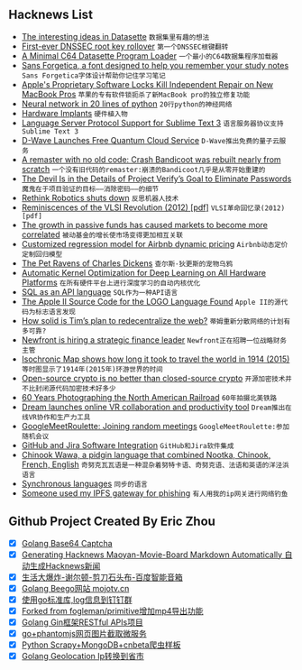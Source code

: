 ## Hacknews List


- [The interesting ideas in Datasette](https://simonwillison.net/2018/Oct/4/datasette-ideas/)  `数据集里有趣的想法`
- [First-ever DNSSEC root key rollover](https://www.redhat.com/en/blog/what-you-need-know-about-first-ever-dnssec-root-key-rollover-october-11-2018)  `第一个DNSSEC根键翻转`
- [A Minimal C64 Datasette Program Loader](https://www.pagetable.com/?p=964)  `一个最小的C64数据集程序加载器`
- [Sans Forgetica, a font designed to help you remember your study notes](http://sansforgetica.rmit/)  `Sans Forgetica字体设计帮助你记住学习笔记`
- [Apple&#39;s Proprietary Software Locks Kill Independent Repair on New MacBook Pros](https://motherboard.vice.com/en_us/article/yw9qk7/macbook-pro-software-locks-prevent-independent-repair)  `苹果的专有软件锁扼杀了新MacBook pro的独立修复功能`
- [Neural network in 20 lines of python](https://towardsdatascience.com/how-to-build-your-own-neural-network-from-scratch-in-python-68998a08e4f6)  `20行python的神经网络`
- [Hardware Implants](https://securinghardware.com/articles/hardware-implants/)  `硬件植入物`
- [Language Server Protocol Support for Sublime Text 3](https://github.com/tomv564/LSP)  `语言服务器协议支持Sublime Text 3`
- [D-Wave Launches Free Quantum Cloud Service](https://spectrum.ieee.org/tech-talk/computing/hardware/dwave-launches-free-quantum-cloud-service?href=)  `D-Wave推出免费的量子云服务`
- [A remaster with no old code: Crash Bandicoot was rebuilt nearly from scratch](https://arstechnica.com/gaming/2017/06/a-remaster-with-no-old-code-crash-bandicoot-was-rebuilt-nearly-from-scratch/)  `一个没有旧代码的remaster:崩溃的Bandicoot几乎是从零开始重建的`
- [The Devil Is in the Details of Project Verify’s Goal to Eliminate Passwords](https://www.eff.org/deeplinks/2018/10/project-verify)  `魔鬼在于项目验证的目标——消除密码——的细节`
- [Rethink Robotics shuts down](https://www.theverge.com/2018/10/4/17935820/rethink-robotics-shuts-down-baxter-sawyer-robot-cobots)  `反思机器人技术`
- [Reminiscences of the VLSI Revolution (2012) [pdf]](http://worrydream.com/refs/Conway%20-%20Reminiscences%20of%20the%20VLSI%20Revolution.pdf)  `VLSI革命回忆录(2012)[pdf]`
- [The growth in passive funds has caused markets to become more correlated](https://www.bloomberg.com/view/articles/2016-08-24/are-index-funds-communist)  `被动基金的增长使市场变得更加相互关联`
- [Customized regression model for Airbnb dynamic pricing](https://blog.acolyer.org/2018/10/03/customized-regression-model-for-airbnb-dynamic-pricing/)  `Airbnb动态定价定制回归模型`
- [The Pet Ravens of Charles Dickens](https://lithub.com/meet-the-beloved-pet-ravens-of-charles-dickens/)  `查尔斯·狄更斯的宠物乌鸦`
- [Automatic Kernel Optimization for Deep Learning on All Hardware Platforms](https://tvm.ai/2018/10/03/auto-opt-all.html)  `在所有硬件平台上进行深度学习的自动内核优化`
- [SQL as an API language](https://simonwillison.net/2018/Oct/4/datasette-ideas/#SQL_as_an_API_language)  `SQL作为一种API语言`
- [The Apple II Source Code for the LOGO Language Found](https://blog.adafruit.com/2018/10/04/the-apple-ii-source-code-for-the-logo-language-found/)  `Apple II的源代码为标志语言发现`
- [How solid is Tim’s plan to redecentralize the web?](https://medium.com/@shevski/how-solid-is-tims-plan-to-redecentralize-the-web-b163ba78e835)  `蒂姆重新分散网络的计划有多可靠?`
- [Newfront is hiring a strategic finance leader](https://angel.co/newfront-insurance/jobs/437898-strategic-finance-corp-dev)  `Newfront正在招聘一位战略财务主管`
- [Isochronic Map shows how long it took to travel the world in 1914 (2015)](https://www.telegraph.co.uk/travel/news/What-travelling-was-like-100-years-ago/)  `等时图显示了1914年(2015年)环游世界的时间`
- [Open-source crypto is no better than closed-source crypto](https://research.kudelskisecurity.com/2018/10/02/open-source-crypto-is-no-better-than-closed-source-crypto/)  `开源加密技术并不比封闭源代码加密技术好多少`
- [60 Years Photographing the North American Railroad](https://hyperallergic.com/404272/jim-shaughnessy-essential-witness-sixty-years-of-railroad-photography/)  `60年拍摄北美铁路`
- [Dream launches online VR collaboration and productivity tool](https://venturebeat.com/2018/10/04/dream-launches-online-vr-collaboration-and-productivity-tool/)  `Dream推出在线VR协作和生产力工具`
- [GoogleMeetRoulette: Joining random meetings](https://www.martinvigo.com/googlemeetroulette)  `GoogleMeetRoulette:参加随机会议`
- [GitHub and Jira Software Integration](https://blog.github.com/2018-10-04-announcing-the-new-github-and-jira-software-cloud-integration/)  `GitHub和Jira软件集成`
- [Chinook Wawa, a pidgin language that combined Nootka, Chinook, French, English](http://www.bbc.com/travel/story/20181002-north-americas-nearly-forgotten-language)  `奇努克瓦瓦语是一种混杂着努特卡语、奇努克语、法语和英语的洋泾浜语言`
- [Synchronous languages](http://www-sop.inria.fr/meije/rp/ROS/Tt-SM.html)  `同步的语言`
- [Someone used my IPFS gateway for phishing](https://incoherency.co.uk/blog/stories/hardbin-phishing.html)  `有人用我的ip网关进行网络钓鱼`

## Github Project Created By Eric Zhou

- [x] [Golang Base64 Captcha](https://github.com/mojocn/base64Captcha)
- [x] [Generating Hacknews Maoyan-Movie-Board Markdown Automatically 自动生成Hacknews新闻](https://github.com/dejavuzhou/md-genie)
- [x] [生活大爆炸-谢尔顿-剪刀石头布-百度智能音箱](https://github.com/mojocn/dueros-bang-game)
- [x] [Golang Beego网站 mojotv.cn](https://github.com/mojocn/www.mojotv.cn)
- [x] [使用go标准库,log信息到钉钉群](https://github.com/mojocn/dooger)
- [x] [Forked from fogleman/primitive增加mp4导出功能](https://github.com/mojocn/primitive)
- [x] [Golang Gin框架RESTful APIs项目](https://github.com/JJJJJJJerk/ezier-golang-web-api-framework)
- [x] [go+phantomjs网页图片截取微服务](https://github.com/mojocn/screen_shot)
- [x] [Python Scrapy+MongoDB+cnbeta爬虫样板](https://github.com/mojocn/scrapy_mongodb_boilerplate_cnbeta)
- [x] [Golang Geolocation Ip转换到省市](https://github.com/mojocn/ip2location)